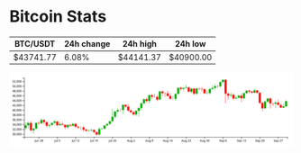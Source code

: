 # Bitcoin Stats

BTC/USDT|24h change|24h high|24h low|
|---|---|---|---|
|$43741.77|6.08%|$44141.37|$40900.00|

<img src="./chart.svg">

